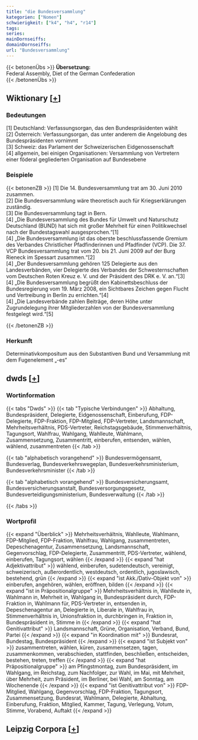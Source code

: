 ```yaml
---
title: "die Bundesversammlung"
kategorien: ["Nomen"]
schwierigkeit: ["k4", "h4", "r14"]
tags:
series:
mainDornseiffs:
domainDornseiffs:
url: "Bundesversammlung"
---
```


{{< betonenÜbs >}}
**Übersetzung:**  
Federal Assembly, Diet of the German Confederation  
{{< /betonenÜbs >}}

## Wiktionary [[+](https://de.wiktionary.org/wiki/Bundesversammlung)]

### Bedeutungen
[1] Deutschland: Verfassungsorgan, das den Bundespräsidenten wählt  
[2] Österreich: Verfassungsorgan, das unter anderem die Angelobung des Bundespräsidenten vornimmt  
[3] Schweiz: das Parlament der Schweizerischen Eidgenossenschaft  
[4] allgemein, bei einigen Organisationen: Versammlung von Vertretern einer föderal gegliederten Organisation auf Bundesebene  

### Beispiele
{{< betonenZB >}}
[1] Die 14. Bundesversammlung trat am 30. Juni 2010 zusammen.  
[2] Die Bundesversammlung wäre theoretisch auch für Kriegserklärungen zuständig.  
[3] Die Bundesversammlung tagt in Bern.  
[4] „Die Bundesversammlung des Bundes für Umwelt und Naturschutz Deutschland (BUND) hat sich mit großer Mehrheit für einen Politikwechsel nach der Bundestagswahl ausgesprochen.“[1]  
[4] „Die Bundesversammlung ist das oberste beschlussfassende Gremium des Verbandes Christlicher Pfadfinderinnen und Pfadfinder (VCP). Die 37. VCP Bundesversammlung trat vom 20. bis 21. Juni 2009 auf der Burg Rieneck im Spessart zusammen.“[2]  
[4] „Der Bundesversammlung gehören 125 Delegierte aus den Landesverbänden, vier Delegierte des  Verbandes der Schwesternschaften vom Deutschen Roten Kreuz e. V. und der Präsident des DRK e. V. an.“[3]  
[4] „Die Bundesversammlung begrüßt den Kabinettsbeschluss der Bundesregierung vom 19. März 2008, ein Sichtbares Zeichen  gegen Flucht und Vertreibung in Berlin zu errichten.“[4]  
[4] „Die Landesverbände zahlen Beiträge, deren Höhe unter Zugrundelegung ihrer Mitgliederzahlen von der Bundesversammlung festgelegt wird.“[5]  

{{< /betonenZB >}}
### Herkunft
Determinativkompositum aus den Substantiven Bund und Versammlung mit dem Fugenelement „-es“  



## dwds [[+](https://www.dwds.de/wb/Bundesversammlung)]

### Wortinformation
{{< tabs "Dwds" >}}
{{< tab "Typische Verbindungen" >}}
Abhaltung, Bundespräsident, Delegierte, Eidgenossenschaft, Einberufung, FDP-Delegierte, FDP-Fraktion, FDP-Mitglied, FDP-Vertreter, Landsmannschaft, Mehrheitsverhältnis, PDS-Vertreter, Reichstagsgebäude, Stimmenverhältnis, Tagungsort, Wahlfrau, Wahlgang, Wahlleute, Wahlmann, Zusammensetzung, Zusammentritt, einberufen, entsenden, wählen, wählend, zusammentreten
{{< /tab >}}

{{< tab "alphabetisch vorangehend" >}}
Bundesvermögensamt, Bundesverlag, Bundesverkehrswegeplan, Bundesverkehrsministerium, Bundesverkehrsminister
{{< /tab >}}

{{< tab "alphabetisch vorangehend" >}}
Bundesversicherungsamt, Bundesversicherungsanstalt, Bundesversorgungsgesetz, Bundesverteidigungsministerium, Bundesverwaltung
{{< /tab >}}

{{< /tabs >}}

### Wortprofil
{{< expand "Überblick" >}} Mehrheitsverhältnis, Wahlleute, Wahlmann, FDP-Mitglied, FDP-Fraktion, Wahlfrau, Wahlgang, zusammentreten, Depeschenagentur, Zusammensetzung, Landsmannschaft, Gegenvorschlag, FDP-Delegierte, Zusammentritt, PDS-Vertreter, wählend, einberufen, Tagungsort, wählen {{< /expand >}}
{{< expand "hat Adjektivattribut" >}} wählend, einberufen, sudetendeutsch, vereinigt, schweizerisch, außerordentlich, westdeutsch, ordentlich, jugoslawisch, bestehend, grün {{< /expand >}}
{{< expand "ist Akk./Dativ-Objekt von" >}} einberufen, angehören, wählen, eröffnen, bilden {{< /expand >}}
{{< expand "ist in Präpositionalgruppe" >}} Mehrheitsverhältnis in, Wahlleute in, Wahlmann in, Mehrheit in, Wahlgang in, Bundespräsident durch, FDP-Fraktion in, Wahlmann für, PDS-Vertreter in, entsenden in, Depeschenagentur an, Delegierte in, Liberale in, Wahlfrau in, Stimmenverhältnis in, Unionsfraktion in, durchbringen in, Fraktion in, Bundespräsident in, Stimme in {{< /expand >}}
{{< expand "hat Genitivattribut" >}} Landsmannschaft, Grüne, Organisation, Verband, Bund, Partei {{< /expand >}}
{{< expand "in Koordination mit" >}} Bundesrat, Bundestag, Bundespräsident {{< /expand >}}
{{< expand "ist Subjekt von" >}} zusammentreten, wählen, küren, zusammensetzen, tagen, zusammenkommen, verabschieden, stattfinden, beschließen, entscheiden, bestehen, treten, treffen {{< /expand >}}
{{< expand "hat Präpositionalgruppe" >}} am Pfingstmontag, zum Bundespräsident, im Wahlgang, im Reichstag, zum Nachfolger, zur Wahl, im Mai, mit Mehrheit, über Mehrheit, zum Präsident, im Berliner, bei Wahl, am Sonntag, am Wochenende {{< /expand >}}
{{< expand "ist Genitivattribut von" >}} FDP-Mitglied, Wahlgang, Gegenvorschlag, FDP-Fraktion, Tagungsort, Zusammensetzung, Bundesrat, Wahlmann, Delegierte, Abhaltung, Einberufung, Fraktion, Mitglied, Kammer, Tagung, Verlegung, Votum, Stimme, Vorabend, Auftakt {{< /expand >}}

## Leipzig Corpora [[+](https://corpora.uni-leipzig.de/en/res?word=Bundesversammlung&corpusId=deu_newscrawl-public_2018)]

